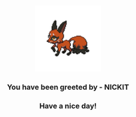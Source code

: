 <p align="center">
            <img src="https://raw.githubusercontent.com/PokeAPI/sprites/master/sprites/pokemon/827.png" width="150" height="150">
          </p>
          <h3 align="center">You have been greeted by - <b>NICKIT</b></h3>
          <h3 align="center">Have a nice day!</h3>
